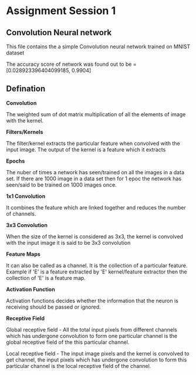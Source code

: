 # Assignment Session 1
## Convolution Neural network

This file contains the a simple Convolution neural network trained on MNIST dataset 

The accuracy score of network was found out to be = [0.028923396404099185, 0.9904]

## Defination

**Convolution**

The weighted sum of dot matrix multiplication of all the elements of image with the kernel.

**Filters/Kernels**

The filter/kernel extracts the particular feature when convolved with the input image. The output of the kernel is a feature which it extracts

**Epochs**

The nuber of times a network has seen/trained on  all the images in a data set. If there are 1000 image in a data set then for 1 epoc the network has seen/said to be trained on 1000 images once.

**1x1 Convolution**

It combines the feature which are linked together and reduces the number of channels.

**3x3 Convolution**

When the size of the kernel is considered as 3x3, the kernel is convolved with the input image it is said to be 3x3 convolution

**Feature Maps** 

It can also be called as a channel. It is the collection of a particular feature. Example if 'E' is a feature extracted by 'E' kernel/feature extractor then the collection of 'E' is a feature map.   

**Activation Function**

Activation functions decides whether the information that the neuron is receiving should be passed or ignored.

**Receptive Field**

Global receptive field - All the total input pixels from different channels which has undergone convolution to form one particular channel is the global receptive field of the this particular channel. 

Local receptive field - The input image pixels and the kernel is convolved to get channel, the input pixels which has undergone convolution to form this particular channel is the local receptive field of the channel. 
